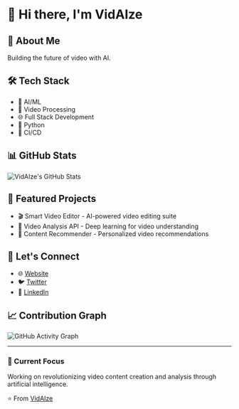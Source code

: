 # 👋 Hi there, I'm VidAIze

## 🤖 About Me
Building the future of video with AI.

## 🛠️ Tech Stack
- 🤖 AI/ML
- 🎥 Video Processing
- 🌐 Full Stack Development
- 🐍 Python
- 🚀 CI/CD

## 📊 GitHub Stats
![VidAIze's GitHub Stats](https://github-readme-stats.vercel.app/api?username=VidAIze&show_icons=true&theme=dark)

## 🌟 Featured Projects
- 🎬 Smart Video Editor - AI-powered video editing suite
- 🧠 Video Analysis API - Deep learning for video understanding
- 🎯 Content Recommender - Personalized video recommendations

## 🤝 Let's Connect
- 🌐 [Website](#)
- 🐦 [Twitter](#)
- 💼 [LinkedIn](#)

## 📈 Contribution Graph
![GitHub Activity Graph](https://activity-graph.herokuapp.com/graph?username=VidAIze&theme=github)

---

### 🎯 Current Focus
Working on revolutionizing video content creation and analysis through artificial intelligence.

⭐️ From [VidAIze](https://github.com/VidAIze)

